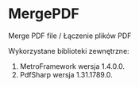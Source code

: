 # MergePDF
Merge PDF file / Łączenie plików PDF

Wykorzystane biblioteki zewnętrzne:
1. MetroFramework wersja 1.4.0.0.
2. PdfSharp wersja 1.31.1789.0.
